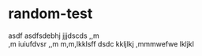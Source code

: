 # random-test
asdf
asdfsdebhj
jjjdscds
,,m   
 ,m
iuiufdvsr
,,m
m,m,lkklsff
dsdc
kkljlkj ,mmmwefwe
lkljkl
